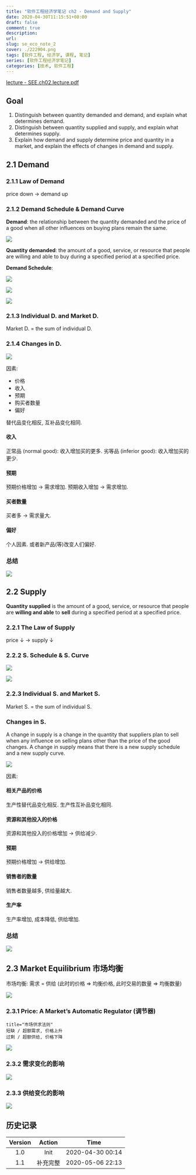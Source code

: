```yaml
---
title: "软件工程经济学笔记 ch2 - Demand and Supply"
date: 2020-04-30T11:15:51+08:00
draft: false
comment: true
description: 
url:
slug: se_eco_note_2
cover: ./222904.png
tags: [软件工程, 经济学, 课程, 笔记]
series: [软件工程经济学笔记]
categories: [技术, 软件工程]
---
```


[lecture - SEE.ch02.lecture.pdf](files/2020/04/SEE.ch02.lecture.pdf)

## Goal

1. Distinguish between quantity demanded and demand, and explain what determines demand.
2. Distinguish between quantity supplied and supply, and explain what determines supply.
3. Explain how demand and supply determine price and quantity in a market, and explain the effects of changes in demand and supply.

## 2.1 Demand

### 2.1.1 Law of Demand

price down -> demand up

### 2.1.2 Demand Schedule & Demand Curve

**Demand**: the relationship between the quantity demanded and the price of a good when all other influences on buying plans remain the same.

![](./103455.png)

**Quantity demanded**: the amount of a good, service, or resource that people are willing and able to buy during a specified period at a specified price.

**Demand Schedule**: 

![](./105816.png)

![](./105853.png)

![](./105915.png)

### 2.1.3 Individual D. and Market D.

Market D. = the sum of individual D.

### 2.1.4 Changes in D.

![](./110129.png)

因素:

* 价格
* 收入
* 预期
* 购买者数量
* 偏好

替代品变化相反, 互补品变化相同.

#### 收入
正常品 (normal good): 收入增加买的更多.
劣等品 (inferior good): 收入增加买的更少.

#### 预期

预期价格增加 -> 需求增加.
预期收入增加 -> 需求增加.

#### 买者数量

买者多 -> 需求量大.

#### 偏好

个人因素. 或者新产品(等)改变人们偏好.

### 总结

![](./111019.png)

## 2.2 Supply

**Quantity supplied** is the amount of a good, service, or resource that people are **willing and able** to **sell** during a specified period at a specified price.

### 2.2.1 The Law of Supply

price ↓ -> supply ↓


### 2.2.2 S. Schedule & S. Curve

![](./111417.png)

![](./111725.png)

### 2.2.3 Individual S. and Market S.

Market S. = the sum of individual S.

### Changes in S.

A change in supply is a change in the quantity that suppliers plan to sell when any influence on selling plans other than the price of the good changes. A change in supply means that there is a new supply schedule and a new supply curve.

![](./111913.png)

因素:

####  相关产品的价格

生产性替代品变化相反. 生产性互补品变化相同.

#### 资源和其他投入的价格

资源和其他投入的价格增加 -> 供给减少.

#### 预期

预期价格增加 -> 供给增加.

#### 销售者的数量

销售者数量越多, 供给量越大.

#### 生产率

生产率增加, 成本降低, 供给增加.

### 总结

![](./112355.png)

## 2.3 Market Equilibrium 市场均衡

市场均衡: 需求 = 供给 (此时的价格 => 均衡价格, 此时交易的数量 => 均衡数量)

![](./214728.png)

### 2.3.1 Price: A Market’s Automatic Regulator (调节器)

```
title="市场供求法则"
短缺 / 超额需求, 价格上升
过剩 / 超额供给, 价格下降
```

![](./221119.png)

### 2.3.2 需求变化的影响

![](./221204.png)

### 2.3.3 供给变化的影响

![](./221235.png)

## 历史记录

|Version| Action|Time|
|:-------:|:--------:|:-----------:|
|1.0|Init|2020-04-30 00:14|
|1.1|补充完整|2020-05-06 22:13|